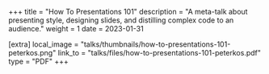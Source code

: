 +++
title = "How To Presentations 101"
description = "A meta-talk about presenting style, designing slides, and distilling complex code to an audience."
weight = 1
date = 2023-01-31

[extra]
local_image = "talks/thumbnails/how-to-presentations-101-peterkos.png"
link_to = "talks/files/how-to-presentations-101-peterkos.pdf"
type = "PDF"
+++
